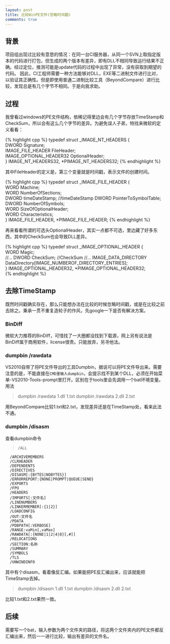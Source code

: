 ```yaml
---
layout: post
title: 比较WinPE文件(忽略时间戳)
comments: true
---
```

## 背景
项目组出现过比较有意思的情况：在同一台CI服务器，从同一个SVN上取指定版本的代码进行打包，但生成的两个版本有差异，即有DLL不相同导致运行结果不正确。经过定位，推测可能是update代码的过程中出现了异常，没有获取到期望的代码。
因此，CI工程师需要一种方法能够对DLL，EXE等二进制文件进行比对，以验证其正确性。但是即使用普通二进制比较工具（BeyondCompare）进行比较，发现总是有几个字节不相同。于是向我求助。

## 过程
我曾看过windows的PE文件结构，依稀记得里边会有几个字节存放TimeStamp和CheckSum，所以会有这么几个字节的差异。为避免误人子弟，特找来微软的定义看看：

{% highlight cpp %} 
typedef struct _IMAGE_NT_HEADERS {  
    DWORD Signature;  
    IMAGE_FILE_HEADER FileHeader;  
    IMAGE_OPTIONAL_HEADER32 OptionalHeader;  
} IMAGE_NT_HEADERS32, *PIMAGE_NT_HEADERS32;
{% endhighlight %}  


其中FileHeader的定义是，第三个变量就是时间戳，表示文件的创建时间。

{% highlight cpp %} 
typedef struct _IMAGE_FILE_HEADER {  
    WORD    Machine;  
    WORD    NumberOfSections;  
    DWORD   timeDateStamp;  //timeDateStamp
    DWORD   PointerToSymbolTable;  
    DWORD   NumberOfSymbols;  
    WORD    SizeOfOptionalHeader;  
    WORD    Characteristics;  
} IMAGE_FILE_HEADER, *PIMAGE_FILE_HEADER;
{% endhighlight %}  

再来看看所谓的可选头OptionalHeader，其实一点都不可选，里边藏了好多东西，其中的CheckSum也会导致DLL差异。  

{% highlight cpp %} 
typedef struct _IMAGE_OPTIONAL_HEADER {  
    WORD    Magic;     
    //...
    DWORD   CheckSum;  //CheckSum
    //...
    IMAGE_DATA_DIRECTORY DataDirectory[IMAGE_NUMBEROF_DIRECTORY_ENTRIES];  
} IMAGE_OPTIONAL_HEADER32, *PIMAGE_OPTIONAL_HEADER32;  
{% endhighlight %}  

## 去除TimeStamp
既然时间戳确实存在，那么只能想办法在比较的时候忽略时间戳，或是在比较之前去除之。秉承一贯不重复造轮子的作风，先google一下是否有解决方案。

### BinDiff
微软大力推荐的BinDiff，可惜找了一大圈都没找到下载源，网上另有说法是BinDiff属于商用软件，license很贵。只能放弃，另寻他法。

### dumpbin /rawdata
VS2010自带了将PE文件导出的工具Dumpbin，据说可以将PE文件导出来。需要注意的是，不能直接在`CMD里输入dumpbin`，会提示找不到某个DLL，必须在开始菜单-VS2010-Tools-prompt里打开。区别在于tools里会先调用一个bat环境变量。
用法

> dumpbin /rawdata 1.dll 1.txt
> dumpbin /rawdata 2.dll 2.txt

用BeyondCompare比较1.txt和2.txt，发现差异还是在TimeStamp处，看来此法不通。

### dumpbin /disasm
查看dumpbin命令

>     /ALL  
      /ARCHIVEMEMBERS  
      /CLRHEADER  
      /DEPENDENTS  
      /DIRECTIVES  
      /DISASM[:{BYTES|NOBYTES}]  
      /ERRORREPORT:{NONE|PROMPT|QUEUE|SEND}  
      /EXPORTS  
      /FPO  
      /HEADERS  
      /IMPORTS[:文件名]  
      /LINENUMBERS  
      /LINKERMEMBER[:{1|2}]  
      /LOADCONFIG  
      /OUT:文件名  
      /PDATA  
      /PDBPATH[:VERBOSE]  
      /RANGE:vaMin[,vaMax]  
      /RAWDATA[:{NONE|1|2|4|8}[,#]]  
      /RELOCATIONS  
      /SECTION:名称  
      /SUMMARY  
      /SYMBOLS  
      /TLS  
      /UNWINDINFO   

其中有个disasm，看着像反汇编。如果能把PE反汇编出来，应该就能把TimeStamp去掉。

> dumpbin /disasm 1.dll 1.txt
> dumpbin /disasm 2.dll 2.txt

比较1.txt和2.txt果然一致。

## 后续
需要写一个bat，输入参数为两个文件夹的路径，将这两个文件夹内的PE文件都反汇编出来，然后一一进行比较，输出有差异的文件名。

